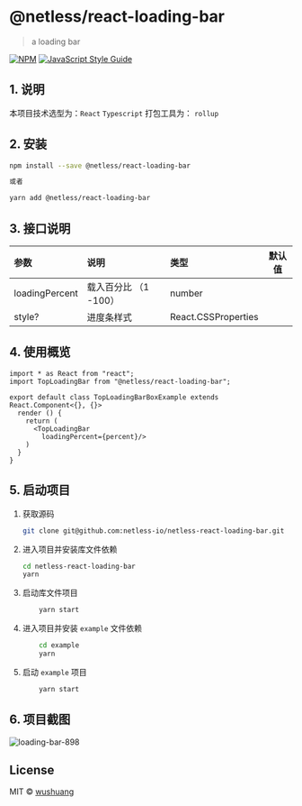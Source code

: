 # @netless/react-loading-bar

> a loading bar

[![NPM](https://img.shields.io/npm/v/@netless/react-loading-bar.svg)](https://www.npmjs.com/package/@netless/react-loading-bar) [![JavaScript Style Guide](https://img.shields.io/badge/code_style-standard-brightgreen.svg)](https://standardjs.com)

## 1. 说明

本项目技术选型为：`React` `Typescript`
打包工具为： `rollup`  



## 2. 安装

```bash
npm install --save @netless/react-loading-bar

或者

yarn add @netless/react-loading-bar
```



## 3. 接口说明

| 参数                       | 说明               | 类型                                         | 默认值 |
| :------------------------- | :----------------- | :------------------------------------------- | :----: |
| loadingPercent                | 载入百分比 （1 -100）   | number                                  |        |
| style?             | 进度条样式 | React.CSSProperties |        |



## 4. 使用概览

```tsx
import * as React from "react";
import TopLoadingBar from "@netless/react-loading-bar";

export default class TopLoadingBarBoxExample extends React.Component<{}, {}> 
  render () {
    return (
      <TopLoadingBar
        loadingPercent={percent}/>
    )
  }
}
```

## 5. 启动项目

1. 获取源码

    ```bash
    git clone git@github.com:netless-io/netless-react-loading-bar.git
    ```

2. 进入项目并安装库文件依赖

    ```bash
    cd netless-react-loading-bar
    yarn
    ```

3. 启动库文件项目

    ```bash
        yarn start
    ```

4. 进入项目并安装 `example` 文件依赖

    ```bash
        cd example
        yarn
    ```

5. 启动 `example` 项目

    ```bash
        yarn start
    ```

## 6. 项目截图

![loading-bar-898](https://ohuuyffq2.qnssl.com/loading-bar-898.png)

## License

MIT © [wushuang](https://github.com/wushuang)
